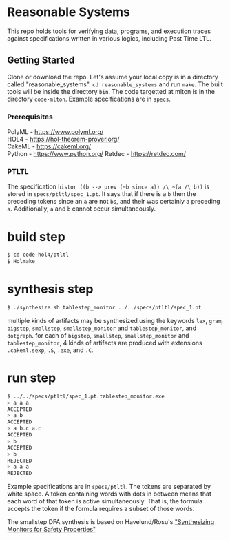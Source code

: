 # Reasonable Systems 

This repo holds tools for verifying data, programs, and execution traces 
against specifications written in various logics, including Past Time LTL.

## Getting Started
Clone or download the repo.  Let's assume your local copy is in a directory called "reasonable_systems".  `cd reasonable_systems` and run `make`.  The built tools will be inside the directory `bin`.  The code targetted at mlton is in the directory `code-mlton`.  Example specifications are in `specs`.

### Prerequisites
PolyML - https://www.polyml.org/  
HOL4   - https://hol-theorem-prover.org/  
CakeML - https://cakeml.org/  
Python - https://www.python.org/
Retdec - https://retdec.com/  

### PTLTL 
The specification `histor ((b --> prev (~b since a)) /\ ~(a /\ b))` is stored in `specs/ptltl/spec_1.pt`.  It says that if there is a `b` then the preceding tokens since an `a` are not `b`s, and their was certainly a preceding `a`.  Additionally, `a` and `b` cannot occur simultaneously.

# build step
```bash
$ cd code-hol4/ptltl
$ Holmake
```
# synthesis step
```bash
$ ./synthesize.sh tablestep_monitor ../../specs/ptltl/spec_1.pt
```
multiple kinds of artifacts may be synthesized using the keywords `lex`, `gram`, `bigstep`, `smallstep`, `smallstep_monitor` and `tablestep_monitor`, and `dotgraph`.
for each of `bigstep`, `smallstep`, `smallstep_monitor` and `tablestep_monitor`, 4 kinds of artifacts are produced with extensions `.cakeml.sexp`, `.S`, `.exe`, and `.C`.

# run step
```bash
$ ../../specs/ptltl/spec_1.pt.tablestep_monitor.exe
> a a a
ACCEPTED
> a b
ACCEPTED
> a b.c a.c
ACCEPTED
> b
ACCEPTED
> b
REJECTED
> a a a
REJECTED
```

Example specifications are in `specs/ptltl`.  The tokens are separated by white space.  A token containing words with dots in between means that each word of that token is active simultaneously.  That is, the formula accepts the token if the formula requires a subset of those words.  

The smallstep DFA synthesis is based on Havelund/Rosu's ["Synthesizing Monitors for Safety Properties"](https://ti.arc.nasa.gov/m/pub-archive/345h/0345%20(Havelund).pdf)  